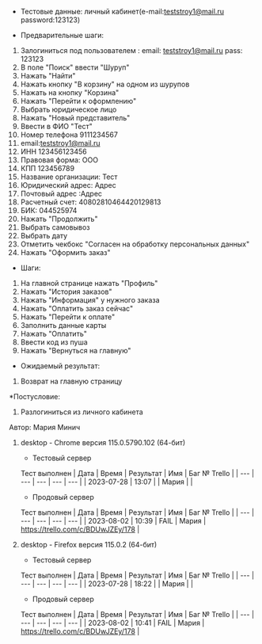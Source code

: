 * Тестовые данные:
личный кабинет(e-mail:teststroy1@mail.ru password:123123)

* Предварительные шаги:
1. Залогиниться под пользователем : 
email: teststroy1@mail.ru
pass: 123123
2. В поле "Поиск" ввести "Шуруп"
3. Нажать "Найти"
4. Нажать кнопку "В корзину" на одном из шурупов
5. Нажать на кнопку "Корзина"
6. Нажать "Перейти к оформлению"
7. Выбрать юридическое лицо
8. Нажать "Новый представитель"
9. Ввести в ФИО "Тест"
10. Номер телефона 9111234567
11. email:teststroy1@mail.ru
12. ИНН 123456123456
13. Правовая форма: ООО
14. КПП 123456789
15. Название организации: Тест
16. Юридический адрес: Адрес
17. Почтовый адрес :Адрес
18. Расчетный счет: 40802810464420129813
19. БИК: 044525974
20. Нажать "Продолжить"
21. Выбрать самовывоз
22. Выбрать дату
23. Отметить чекбокс "Согласен на обработку персональных данных"
24. Нажать "Оформить заказ"


* Шаги:
1. На главной странице нажать "Профиль"
2. Нажать "История заказов"
3. Нажать "Информация" у нужного заказа
4. Нажать "Оплатить заказ сейчас"
5. Нажать "Перейти к оплате"
6. Заполнить данные карты
7. Нажать "Оплатить"
8. Ввести код из пуша
9. Нажать "Вернуться на главную"

* Ожидаемый результат:
1.  Возврат на главную страницу

*Постусловие:
1. Разлогиниться из личного кабинета


Автор: Мария Минич

1) desktop - Chrome версия 115.0.5790.102 (64-бит)

	* Тестовый сервер 

	Тест выполнен
	| Дата | Время | Результат | Имя | Баг № Trello |
	| --- | --- | --- | --- | --- |
	| 2023-07-28 | 13:07 |  | Мария |  | 

	* Продовый сервер 

	Тест выполнен
	| Дата | Время | Результат | Имя | Баг № Trello |
	| --- | --- | --- | --- | --- |
	| 2023-08-02 | 10:39 | FAIL | Мария | https://trello.com/c/BDUwJZEy/178 | 

2) desktop - Firefox версия 115.0.2 (64-бит)

	* Тестовый сервер 

	Тест выполнен
	| Дата | Время | Результат | Имя | Баг № Trello |
	| --- | --- | --- | --- | --- |
	| 2023-07-28 | 18:22 | | Мария |  | 

	* Продовый сервер 

	Тест выполнен
	| Дата | Время | Результат | Имя | Баг № Trello |
	| --- | --- | --- | --- | --- |
	| 2023-08-02 | 10:41 | FAIL | Мария | https://trello.com/c/BDUwJZEy/178 | 



